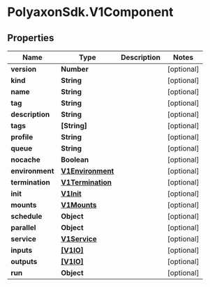 # PolyaxonSdk.V1Component

## Properties
Name | Type | Description | Notes
------------ | ------------- | ------------- | -------------
**version** | **Number** |  | [optional] 
**kind** | **String** |  | [optional] 
**name** | **String** |  | [optional] 
**tag** | **String** |  | [optional] 
**description** | **String** |  | [optional] 
**tags** | **[String]** |  | [optional] 
**profile** | **String** |  | [optional] 
**queue** | **String** |  | [optional] 
**nocache** | **Boolean** |  | [optional] 
**environment** | [**V1Environment**](V1Environment.md) |  | [optional] 
**termination** | [**V1Termination**](V1Termination.md) |  | [optional] 
**init** | [**V1Init**](V1Init.md) |  | [optional] 
**mounts** | [**V1Mounts**](V1Mounts.md) |  | [optional] 
**schedule** | **Object** |  | [optional] 
**parallel** | **Object** |  | [optional] 
**service** | [**V1Service**](V1Service.md) |  | [optional] 
**inputs** | [**[V1IO]**](V1IO.md) |  | [optional] 
**outputs** | [**[V1IO]**](V1IO.md) |  | [optional] 
**run** | **Object** |  | [optional] 


